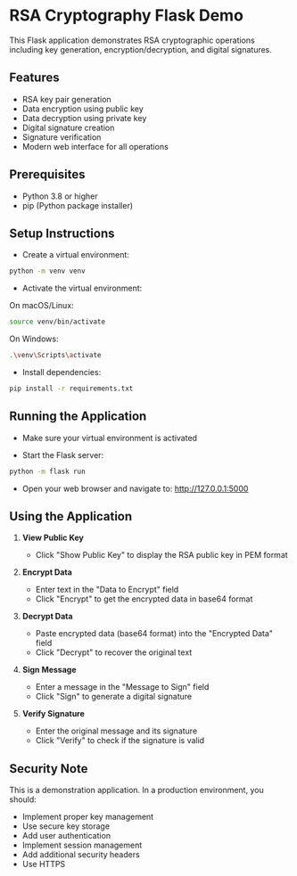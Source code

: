# RSA Cryptography Flask Demo

This Flask application demonstrates RSA cryptographic operations including key generation, encryption/decryption, and digital signatures.

## Features

- RSA key pair generation
- Data encryption using public key
- Data decryption using private key
- Digital signature creation
- Signature verification
- Modern web interface for all operations

## Prerequisites

- Python 3.8 or higher
- pip (Python package installer)

## Setup Instructions

- Create a virtual environment:

```bash
python -m venv venv
```

- Activate the virtual environment:

On macOS/Linux:

```bash
source venv/bin/activate
```

On Windows:

```bash
.\venv\Scripts\activate
```

- Install dependencies:

```bash
pip install -r requirements.txt
```

## Running the Application

- Make sure your virtual environment is activated

- Start the Flask server:

```bash
python -m flask run
```

- Open your web browser and navigate to: http://127.0.0.1:5000

## Using the Application

1. **View Public Key**
   - Click "Show Public Key" to display the RSA public key in PEM format

2. **Encrypt Data**
   - Enter text in the "Data to Encrypt" field
   - Click "Encrypt" to get the encrypted data in base64 format

3. **Decrypt Data**
   - Paste encrypted data (base64 format) into the "Encrypted Data" field
   - Click "Decrypt" to recover the original text

4. **Sign Message**
   - Enter a message in the "Message to Sign" field
   - Click "Sign" to generate a digital signature

5. **Verify Signature**
   - Enter the original message and its signature
   - Click "Verify" to check if the signature is valid

## Security Note

This is a demonstration application. In a production environment, you should:

- Implement proper key management
- Use secure key storage
- Add user authentication
- Implement session management
- Add additional security headers
- Use HTTPS
